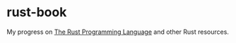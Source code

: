 # rust-book

My progress on [The Rust Programming Language](https://doc.rust-lang.org/stable/book/second-edition/ch01-00-introduction.html) and other Rust resources.